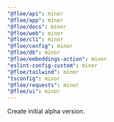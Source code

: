 ```yaml
---
"@floe/api": minor
"@floe/app": minor
"@floe/docs": minor
"@floe/web": minor
"@floe/cli": minor
"@floe/config": minor
"@floe/db": minor
"@floe/embeddings-action": minor
"eslint-config-custom": minor
"@floe/tailwind": minor
"tsconfig": minor
"@floe/requests": minor
"@floe/ui": minor
---
```


Create initial alpha version.
